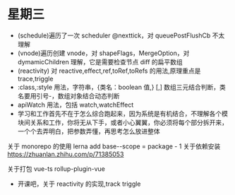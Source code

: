 # 星期三

- (schedule)遍历了一次 scheduler @nexttick，对 queuePostFlushCb 不太理解
- (vnode)遍历创建 vnode，对 shapeFlags，MergeOption，对 dymamicChildren 理解，它是需要检查节点 diff 的扁平数组
- (reactivity) 对 reactive,effect,ref,toRef,toRefs 的用法,原理重点是 trace,triggle
- :class,:style 用法，字符串，{类名：boolean 值,} [,] 数组三元结合判断，类名要用引号-，数组对象结合动态判断
- apiWatch 用法，包括 watch,watchEffect
- 学习和工作首先不在于怎么综合跑起来，因为系统是有机结合，不理解各个模块间关系和工作，你将无从下手，或者小心翼翼，你必须将每个部分拆开来，一个个去弄明白，把参数弄懂，再思考怎么放进整体

关于 monorepo 的使用
lerna add base--scope = package - 1
关于依赖安装
https://zhuanlan.zhihu.com/p/71385053

关于打包 vue-ts rollup-plugin-vue

- 开课吧，关于 reactivity 的实现,track triggle

